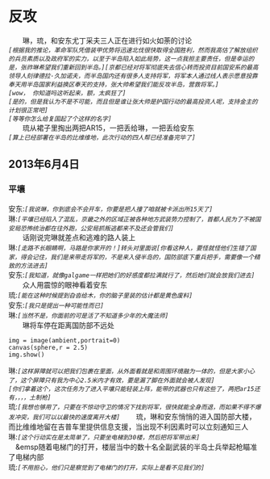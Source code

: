 # 反攻
&emsp;&emsp;琳，琉，和安东尤丁采夫三人正在进行如火如荼的讨论  
*```[根据我的推论，革命军队凭借装甲优势将迅速北伐很快取得全国胜利，然而我高估了解放组织的兵员素质以及政府军的实力，以至于半岛陷入如此局势，这一点我担主要责任，但是幸运的是，张祚琳希望我们重新回到半岛。][京都已经对将军彻底失去信心转而投资目前国安系的最高领导人刻律德拉·久加诺夫，而半岛国内还有很多人支持将军，将军本人通过线人表示愿意投靠奉天用半岛国家利益换区奉天的支持，张大帅希望我们能反攻半岛，营救将军。]```*  
*```[wow， 你知道吗这听起来，额，太疯狂了]```*  
*```[是的，但是我认为不是不可能，而且但是谁让张大帅是护国行动的最高投资人呢，支持金主的计划很正常吧]```*  
*```[等等你怎么给复国起了个这样的名字]```*  
&emsp;&emsp;琉从裙子里掏出两把AR15，一把丢给琳，一把丢给安东  
*```[算上已经部署在半岛的比维维地，此次行动的四人帮已经准备完毕了]```*  
## 2013年6月4日
### 平壤
安东:*```[我说琳，你到底会不会开车，你要是把人撞了咱就被卡派出所15天了]```*  
琳:*```[平壤已经陷入了混乱，京畿之外的区域正被各种地方武装势力控制了，首都人民为了不被国安局恐怖统治都在往外跑，公安局抓叛逃都来不及还会管我们]```*  
&emsp;&emsp;话刚说完琳就差点和逃难的路人装上  
琳:*```[走路不长眼睛啊，马路是你家开的！]转头对里面说[你看这种人，要怪就怪他们生错了国家，得会记住，我们是来带走将军的，不是来入侵半岛的，国防部底下重兵把手，需要像一个精致的方法进去]```*  
安东:*```[我知道，就像galgame一样把她们的好感度都拉满就行了，然后她们就会放我们进去]```*  
&emsp;&emsp;众人用震惊的眼神看着安东  
琉:*```[能在这种时候提到旮沓给木，你的脑子里装的估计都是黄色废料]```*  
安东:*```[我只是提出一种可能性而已]```*  
琳:*```[当然不是，你面前的可是活了不知道多少年的大魔法师]```*  
&emsp;&emsp;琳将车停在距离国防部不远处  
```
img = image(ambient,portrait=0)
canvas(sphere,r = 2.5)
img.show()
```
琳:*```[这样屏障就可以把我们包裹在里面，从外面看就是和周围环境融为一体的，但是大家小心了，这个屏障只有我为中心2.5米内才有效，要是漏了脚在外面就会被人发现]```*  
*```[你们拿着这个，这次任务为了进入平壤只能轻装上阵，能带的武器也只有这些了，两把ar15还有，，，，土制枪]```*  
琉:*```[我想也够用了，只要在不惊动守卫的情况下找到将军，很快就能全身而退，而如果不得不爆发冲突，我们可以以最快的速度离开大楼]```*
&emsp;&emsp;琉，琳和安东悄悄的进入国防部大楼，而比维维地留在吉普车里提供信息支援，当出现不利因素时可以立刻通知三人  
琳:*```[这个行动实在是太简单了，只要坐电梯到30楼，然后把将军带出来]```*  
&emsp;&emsp随着电梯门的打开，楼层当中的数十名全副武装的半岛士兵举起枪瞄准了电梯内部  
琉:*```[不用担心，他们只是察觉到了电梯门的打开，实际上是看不见我们的]```*  
